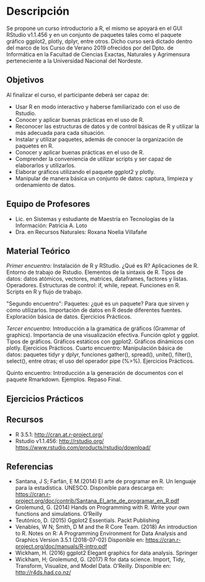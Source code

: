 # Descripción
Se propone un curso introductorio a R, el mismo se apoyará en el GUI RStudio v1.1.456 y en un conjunto de paquetes tales como el paquete gráfico ggplot2, plotly, dplyr, entre otros.
Dicho curso será dictado dentro del marco de los Curso de Verano 2019 ofrecidos por del Dpto. de Informática en la Facultad de 
Ciencias Exactas, Naturales y Agrimensura perteneciente a la Universidad Nacional del Nordeste.

## Objetivos
Al finalizar el curso, el participante deberá ser capaz de:
*	Usar R en modo interactivo y haberse familiarizado con el uso de Rstudio.
*	Conocer y aplicar  buenas prácticas en el uso de R.
*	Reconocer las estructuras de datos y de control básicas de R y utilizar la más adecuada para cada situación.
*	Instalar y utilizar paquetes, además de conocer la organización de  paquetes en R.
*	Conocer y aplicar  buenas prácticas en el uso de R.
*	Comprender la conveniencia de utilizar scripts y ser capaz de elaborarlos y utilizarlos.
*	Elaborar gráficos utilizando el paquete ggplot2 y plotly.
*	Manipular de manera básica un conjunto de  datos: captura, limpieza y ordenamiento de datos.

## Equipo de Profesores

*	Lic. en Sistemas y estudiante de Maestría en Tecnologías de la Información: Patricia A. Loto 
* Dra. en Recursos Naturales: Roxana Noelia Villafañe 

## Material Teórico
_Primer encuentro:_ Instalación de R y RStudio. ¿Qué es R? Aplicaciones de R. Entorno de trabajo de Rstudio. Elementos de la sintaxis de R. Tipos de datos: datos atómicos, vectores, matrices, dataframes, factores y listas. Operadores. Estructuras de control: if, while, repeat. Funciones en R. Scripts en R y flujo de trabajo.

"Segundo encuentro": Paquetes: ¿qué es un paquete? Para que sirven y cómo utilizarlos. Importación de datos en R desde diferentes fuentes. Exploración básica de datos. Ejercicios Prácticos.

*Tercer encuentro*: Introducción a la gramática de gráficos (Grammar of graphics). Importancia de una visualización efectiva. Función qplot y ggplot. Tipos de gráficos. Gráficos estáticos con ggplot2. Gráficos dinámicos con plotly. Ejercicios Prácticos.
Cuarto encuentro: Manipulación básica de datos: paquetes tidyr y dplyr, funciones gather(), spread(), unite(), filter(), select(), entre otras; el uso del operador pipe (%>%). Ejercicios Prácticos.

Quinto encuentro: Introducción a la generación de documentos con el paquete Rmarkdown. Ejemplos. Repaso Final. 

## Ejercicios Prácticos
## Recursos 
* R 3.5.1: http://cran.at.r-project.org/
*	Rstudio v1.1.456: http://rstudio.org/ https://www.rstudio.com/products/rstudio/download/

## Referencias
*	Santana, J S; Farfán, E M.(2014) El arte de programar en R. Un lenguaje para la estadística. UNESCO. Disponible para descarga en: https://cran.r-project.org/doc/contrib/Santana_El_arte_de_programar_en_R.pdf
*	Grolemund, G. (2014) Hands on Programming with R. Write your own functions and simulations. O’Reilly
*	Teutónico, D. (2015) Ggplot2 Essentials. Packt Publishing
*	Venables, W N; Smith, D M and the R Core Team. (2018) An introduction to R. Notes on R: A Programming Environment for Data Analysis and Graphics Version 3.5.1 (2018-07-02) Disponible en: https://cran.r-project.org/doc/manuals/R-intro.pdf 
*	Wickham, H. (2016) ggplot2 Elegant graphics for data analysis. Springer
*	Wickham, H; Grolemund, G. (2017) R for data science. Import, Tidy, Transform, Visualize, and Model Data. O’Reilly. Disponible en: http://r4ds.had.co.nz/ 





